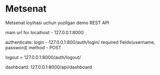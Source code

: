 # Metsenat
Metsenat loyihasi uchun yozilgan demo REST API

main url for localhost - 127.0.0.1:8000

authenticate:
login - 127.0.0.1:800/auth/login/
required fields(username, password)
method - POST

logout = 127.0.0.1:8000/auth/logout/

dashboard:
127.0.0.1:8000/api/dashboard
